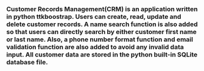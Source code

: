 ### Customer Records Management(CRM) is an application written in python ttkboostrap. Users can create, read, update and delete customer records. A name search function is also added so that users can directly search by either customer first name or last name. Also, a phone number format function and email validation function are also added to avoid any invalid data input. All customer data are stored in the python built-in SQLite database file.
